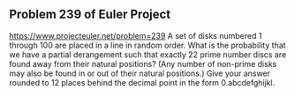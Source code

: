 ## Problem 239 of Euler Project 
https://www.projecteuler.net/problem=239
A set of disks numbered 1 through 100 are placed in a line in random order.
What is the probability that we have a partial derangement such that exactly 22 prime number discs are found away from their natural positions?
(Any number of non-prime disks may also be found in or out of their natural positions.)
Give your answer rounded to 12 places behind the decimal point in the form 0.abcdefghijkl.